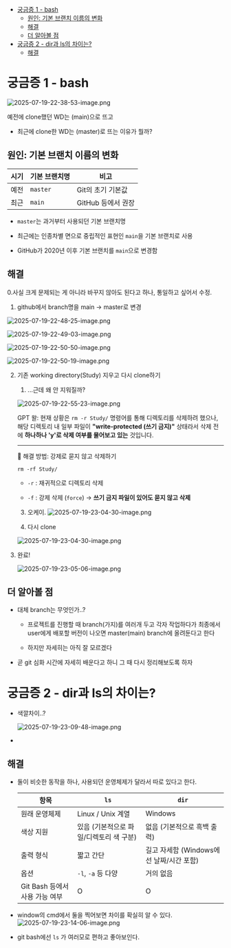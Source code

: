 - [궁금증 1 - bash](#궁금증-1---bash)
  - [원인: 기본 브랜치 이름의 변화](#원인-기본-브랜치-이름의-변화)
  - [해결](#해결)
  - [더 알아볼 점](#더-알아볼-점)
- [궁금증 2 - dir과 ls의 차이는?](#궁금증-2---dir과-ls의-차이는)
  - [해결](#해결-1)

# 궁금증 1 - bash

![2025-07-19-22-38-53-image.png](..\imgs\2025-07-19-22-38-53-image.png)

예전에 clone했던 WD는 (main)으로 뜨고

- 최근에 clone한 WD는 (master)로 뜨는 이유가 뭘까?

## 원인: 기본 브랜치 이름의 변화

| 시기  | 기본 브랜치명  | 비고            |
| --- | -------- | ------------- |
| 예전  | `master` | Git의 초기 기본값   |
| 최근  | `main`   | GitHub 등에서 권장 |

- `master`는 과거부터 사용되던 기본 브랜치명

- 최근에는 인종차별 면으로 중립적인 표현인 `main`을 기본 브랜치로 사용

- GitHub가 2020년 이후 기본 브랜치를 `main`으로 변경함

## 해결

   0.사실 크게 문제되는 게 아니라 바꾸지 않아도 된다고 하나, 통일하고 싶어서 수정.

1. github에서 branch명을 main -> master로 변경

![2025-07-19-22-48-25-image.png](..\imgs\2025-07-19-22-48-25-image.png)

![2025-07-19-22-49-03-image.png](..\imgs\2025-07-19-22-49-03-image.png)

![2025-07-19-22-50-50-image.png](..\imgs\2025-07-19-22-50-50-image.png)

![2025-07-19-22-50-19-image.png](..\imgs\2025-07-19-22-50-19-image.png)

2. 기존 working directory(Study) 지우고 다시 clone하기
   
   1. ...근데 왜 안 지워질까?
   
   ![2025-07-19-22-55-23-image.png](..\imgs\2025-07-19-22-55-23-image.png)
   
   
   
   GPT 왈: 현재 상황은 `rm -r Study/` 명령어를 통해 디렉토리를 삭제하려 했으나, 해당 디렉토리 내 일부 파일이 **"write-protected (쓰기 금지)"** 상태라서 삭제 전에 **하나하나 'y'로 삭제 여부를 물어보고 있는** 것입니다.
   
   ---
   
   🔧 해결 방법: 강제로 묻지 않고 삭제하기
   
   `rm -rf Study/`
   
   - `-r` : 재귀적으로 디렉토리 삭제
   
   - `-f` : 강제 삭제 (`force`) → **쓰기 금지 파일이 있어도 묻지 않고 삭제**
   3. 오케이.
   ![2025-07-19-23-04-30-image.png](..\imgs\2025-07-19-23-01-29-image.png)
   
   4. 다시 clone
   
   ![2025-07-19-23-04-30-image.png](..\imgs\2025-07-19-23-04-30-image.png)

3. 완료!
   
   ![2025-07-19-23-05-06-image.png](..\imgs\2025-07-19-23-05-06-image.png)

## 더 알아볼 점

- 대체 branch는 무엇인가..?
  
  - 프로젝트를 진행할 때 branch(가지)를 여러개 두고 각자 작업하다가 최종에서 user에게 배포할 버전이 나오면 master(main) branch에 올려둔다고 한다
  
  - 하지만 자세히는 아직 잘 모르겠다

- 곧 git 심화 시간에 자세히 배운다고 하니 그 때 다시 정리해보도록 하자

# 궁금증 2 - dir과 ls의 차이는?

- 색깔차이..?
  
  ![2025-07-19-23-09-48-image.png](..\imgs\2025-07-19-23-09-48-image.png)

- 

## 해결

- 둘이 비슷한 동작을 하나, 사용되던 운영체제가 달라서 따로 있다고 한다.
  
  | 항목                    | `ls`                    | `dir`                       |
  | --------------------- | ----------------------- | --------------------------- |
  | 원래 운영체제               | Linux / Unix 계열         | Windows                     |
  | 색상 지원                 | 있음 (기본적으로 파일/디렉토리 색 구분) | 없음 (기본적으로 흑백 출력)            |
  | 출력 형식                 | 짧고 간단                   | 길고 자세함 (Windows에선 날짜/시간 포함) |
  | 옵션                    | `-l`, `-a` 등 다양         | 거의 없음                       |
  | Git Bash 등에서 사용 가능 여부 | O                       | O                           |

- window의 cmd에서 둘을 찍어보면 차이를 확실히 알 수 있다.
  ![2025-07-19-23-14-06-image.png](..\imgs\2025-07-19-23-14-06-image.png)

- git bash에선 `ls` 가 여러모로 편하고 좋아보인다.
